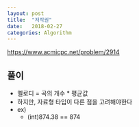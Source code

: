 ```yaml
---
layout: post
title:  "저작권"
date:   2018-02-27
categories: Algorithm
---
```


<https://www.acmicpc.net/problem/2914>

## 풀이

- 멜로디 = 곡의 개수 * 평균값
- 하지만, 자료형 타입이 다른 점을 고려해야한다
- ex)
  - (int)874.38 == 874
